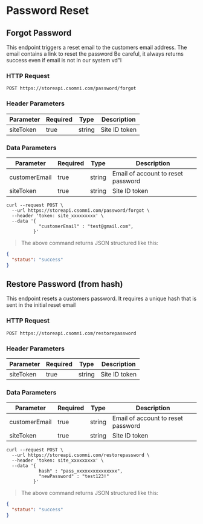 # Password Reset

## Forgot Password
This endpoint triggers a reset email to the customers email address. The email contains a link to reset the password
Be careful, it always returns success even if email is not in our system vd"l

### HTTP Request

`POST https://storeapi.csomni.com/password/forgot`

### Header Parameters
| Parameter     | Required | Type   | Description       |
|---------------|----------|--------|-------------------|
| siteToken     | true     | string | Site ID token     |

### Data Parameters
| Parameter     | Required | Type   | Description                        |
|---------------|----------|--------|------------------------------------|
| customerEmail | true     | string | Email of account to reset password |
| siteToken     | true     | string | Site ID token                      |


```shell
curl --request POST \
  --url https://storeapi.csomni.com/password/forgot \
  --header 'token: site_xxxxxxxxx' \
  --data '{
            "customerEmail" : "test@gmail.com",
          }'
```

> The above command returns JSON structured like this:

```json
{
  "status": "success"
}
```

## Restore Password (from hash)
This endpoint resets a customers password. It requires a unique hash that is sent in the initial reset email

### HTTP Request

`POST https://storeapi.csomni.com/restorepassword`

### Header Parameters
| Parameter     | Required | Type   | Description       |
|---------------|----------|--------|-------------------|
| siteToken     | true     | string | Site ID token     |

### Data Parameters
| Parameter     | Required | Type   | Description                        |
|---------------|----------|--------|------------------------------------|
| customerEmail | true     | string | Email of account to reset password |
| siteToken     | true     | string | Site ID token                      |

```shell
curl --request POST \
  --url https://storeapi.csomni.com/restorepassword \
  --header 'token: site_xxxxxxxxx' \
  --data '{ 
            hash" : "pass_xxxxxxxxxxxxxxx", 
            "newPassword" : "test123!" 
          }'
```

> The above command returns JSON structured like this:

```json
{
  "status": "success"
}
```

